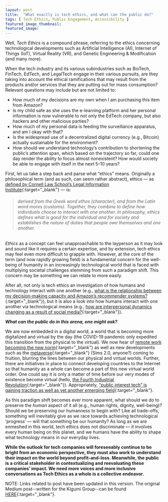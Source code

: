 ```yaml
---
layout: post
title:  "What exactly is tech ethics, and what can the public do?"
tags: [ Tech Ethics, Public Engagement, Accessibility ]
featured_image_thumbnail:
featured_image: 
---
```


Well, <i>Tech Ethics</i> is a compound phrase, referring to the ethics concerning technological developments such as Artificial Intelligence (AI), Internet of Things (IoT), Virtual Reality (VR), and Genetic Engineering & Modification (and many more).

When the tech industry and its various subindustries such as BioTech, FinTech, EdTech, and LegalTech engage in their various pursuits, are they taking into account the ethical ramifications that may result from the products and/or services that they are putting out for mass consumption? Relevant questions may include but are not limited to:

* How much of my decisions are my own when I am purchasing this item from Amazon?
* Is my child safe as she uses the e-learning platform and her personal information is now vulnerable to not only the EdTech company, but also hackers and other malicious parties?
* How much of my personal data is feeding the surveillance apparatus, and am I okay with that?
* Is the widespread use of a decentralized digital currency (e.g., Bitcoin) actually sustainable for the environment?
* How should we understand technology’s contribution to shortening the public’s attention span, which based on the trajectory so far, could one day render the ability to focus almost nonexistent? How would society be able to engage with itself in the next 5–10 years?

First, let us take a step back and parse what “ethics” means. Originally a philosophical term (and as such, can seem rather abstract), ethics — as [defined by Cornell Law School’s Legal Information Institute](https://www.law.cornell.edu/wex/ethics){:target="_blank"} — is:

> ###### derived from the Greek word ethos (character), and from the Latin word mores (customs). Together, they combine to define how individuals choose to interact with one another. In philosophy, ethics defines what is good for the individual and for society and establishes the nature of duties that people owe themselves and one another.

<i>Ethics</i> as a concept can feel unapproachable to the layperson as it may look and sound like it requires a certain expertise, and by extension, tech ethics may feel even more difficult to grapple with. However, at the core of the term (and now rapidly growing field) is a fundamental concern for the well-being of humanity in an increasingly technological world that is faced with multiplying societal challenges stemming from such a paradigm shift. This concern may be something we can relate to more easily.

After all, not only is tech ethics an investigation of how humans and technology interact with one another (e.g., [what is the relationship between my decision-making capacity and Amazon’s recommender systems?](https://www.consumerinterests.org/assets/docs/CIA/CIA2021/HeoWookjaeCIA2021.pdf){:target="_blank"}), but it is also a look into how humans interact with one another via technological means (e.g., [how are interpersonal dynamics changing as a result of social media?](https://www.ijspr.com/citations/v38n2/IJSPR_3802_2069.pdf){:target="_blank"}).

<strong><i>What can the public do in this arena, one might ask?</i></strong>

We are now embedded in a digital world, a world that is becoming more digitalized and virtual by the day (the COVID-19 pandemic only expedited this transition from the physical to the virtual). We now hear of [remote work becoming the new norm](https://www.washingtonexaminer.com/news/2882052/people-increasingly-demand-remote-work-and-they-are-getting-it/){:target="_blank"} as well as new developments such as the [metaverse](https://www.technologyreview.com/2022/06/27/1054974/metaverse-open-for-business/){:target="_blank"} (Sims 2.0, anyone?) coming to fruition, blurring the lines between our physical and virtual worlds. Further, there are initiatives in place to connect developing countries to the Internet so that humanity as a whole can become a part of this new virtual world order. One could say it is only a matter of time before our very modes of existence become virtual (hello, [the Fourth Industrial Revolution](https://www.weforum.org/stories/2016/01/the-fourth-industrial-revolution-what-it-means-and-how-to-respond/){:target="_blank"}). Appropriately, [“public interest tech” is gaining traction as well as yet another emerging field](https://www.fordfoundation.org/work/challenging-inequality/technology-and-society/public-interest-technology-and-its-origins/){:target="_blank"}.

As this paradigm shift becomes ever more apparent, what should we do to preserve the <i>human</i> aspect of it all (e.g., human rights, dignity, well-being)? Should we be preserving our humanness to begin with? Like all trade-offs, something will inevitably give as we race towards achieving technological ‘progress’ — will that something be our humanity? As long as we are enmeshed in this world, tech ethics does not discriminate — it involves every human being on this planet, and we humans have the ability to shape what technology means in our everyday lives.

<strong>While the outlook for tech companies will foreseeably continue to be bright from an economic perspective, they must also work to understand their impact on the world beyond profit-and-loss. Meanwhile, the public is a critical stakeholder in contextualizing and reevaluating these companies’ impact. We need more voices and more inclusive conversations as Tech Ethics as a whole is a collective endeavor.</strong>

NOTE: Links related to post have been updated in this version. The original Medium post--written for the Kigumi Group--can be found [HERE](https://medium.com/kigumi-group/what-exactly-is-tech-ethics-and-what-can-the-public-do-5195c7e8a1a6){:target="_blank"}.
